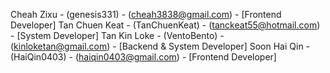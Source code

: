 Cheah Zixu - (genesis331) - (cheah3838@gmail.com) - [Frontend Developer]
Tan Chuen Keat - (TanChuenKeat) - (tanckeat55@hotmail.com) - [System Developer]
Tan Kin Loke - (VentoBento) - (kinloketan@gmail.com) - [Backend & System Developer]
Soon Hai Qin - (HaiQin0403) - (haiqin0403@gmail.com) - [Frontend Developer]